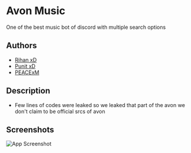 
# Avon Music

One of the best music bot of discord with multiple search options 


## Authors

- [Rihan xD](https://discord.gg/VHA68ktXMG)
- [Punit xD](https://discord.gg/VHA68ktXMG)
- [PEACExM](https://discord.gg/VHA68ktXMG)


## Description
- Few lines of codes were leaked so we leaked that part of the avon we don't claim to be official srcs of avon
## Screenshots

![App Screenshot](https://media.discordapp.net/attachments/1065525090265083984/1072384599688228894/image.png)

